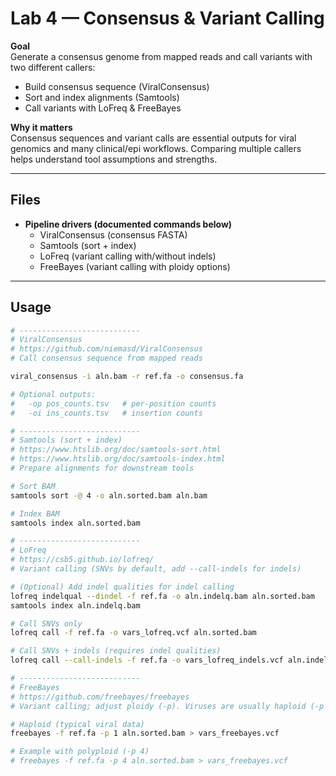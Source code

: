 # Lab 4 — Consensus & Variant Calling

**Goal**  
Generate a consensus genome from mapped reads and call variants with two different callers:
- Build consensus sequence (ViralConsensus)  
- Sort and index alignments (Samtools)  
- Call variants with LoFreq & FreeBayes  

**Why it matters**  
Consensus sequences and variant calls are essential outputs for viral genomics and many clinical/epi workflows. Comparing multiple callers helps understand tool assumptions and strengths.

---

## Files
- **Pipeline drivers (documented commands below)**  
  - ViralConsensus (consensus FASTA)  
  - Samtools (sort + index)  
  - LoFreq (variant calling with/without indels)  
  - FreeBayes (variant calling with ploidy options)  

---

## Usage

```bash
# ---------------------------
# ViralConsensus
# https://github.com/niemasd/ViralConsensus
# Call consensus sequence from mapped reads

viral_consensus -i aln.bam -r ref.fa -o consensus.fa

# Optional outputs:
#   -op pos_counts.tsv   # per-position counts
#   -oi ins_counts.tsv   # insertion counts

# ---------------------------
# Samtools (sort + index)
# https://www.htslib.org/doc/samtools-sort.html
# https://www.htslib.org/doc/samtools-index.html
# Prepare alignments for downstream tools

# Sort BAM
samtools sort -@ 4 -o aln.sorted.bam aln.bam

# Index BAM
samtools index aln.sorted.bam

# ---------------------------
# LoFreq
# https://csb5.github.io/lofreq/
# Variant calling (SNVs by default, add --call-indels for indels)

# (Optional) Add indel qualities for indel calling
lofreq indelqual --dindel -f ref.fa -o aln.indelq.bam aln.sorted.bam
samtools index aln.indelq.bam

# Call SNVs only
lofreq call -f ref.fa -o vars_lofreq.vcf aln.sorted.bam

# Call SNVs + indels (requires indel qualities)
lofreq call --call-indels -f ref.fa -o vars_lofreq_indels.vcf aln.indelq.bam

# ---------------------------
# FreeBayes
# https://github.com/freebayes/freebayes
# Variant calling; adjust ploidy (-p). Viruses are usually haploid (-p 1).

# Haploid (typical viral data)
freebayes -f ref.fa -p 1 aln.sorted.bam > vars_freebayes.vcf

# Example with polyploid (-p 4)
# freebayes -f ref.fa -p 4 aln.sorted.bam > vars_freebayes.vcf
